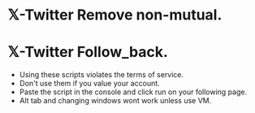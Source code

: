 # 𝕏-Twitter Remove non-mutual.
# 𝕏-Twitter Follow_back.
- Using these scripts violates the terms of service.
- Don't use them if you value your account.
- Paste the script in the console and click run on your following page.
- Alt tab and changing windows wont work unless use VM.
